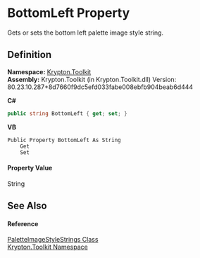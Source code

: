 # BottomLeft Property


Gets or sets the bottom left palette image style string.



## Definition
**Namespace:** <a href="79d2eac2-21f4-54ff-7552-b20c33c30600.md">Krypton.Toolkit</a>  
**Assembly:** Krypton.Toolkit (in Krypton.Toolkit.dll) Version: 80.23.10.287+8d7660f9dc5efd033fabe008ebfb904beab6d444

**C#**
``` C#
public string BottomLeft { get; set; }
```
**VB**
``` VB
Public Property BottomLeft As String
	Get
	Set
```



#### Property Value
String

## See Also


#### Reference
<a href="c3961ef2-8b5d-fd45-18a2-ffa861fa9cd0.md">PaletteImageStyleStrings Class</a>  
<a href="79d2eac2-21f4-54ff-7552-b20c33c30600.md">Krypton.Toolkit Namespace</a>  
